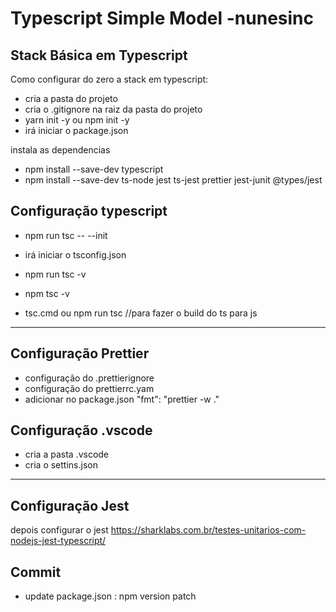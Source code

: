 # Typescript Simple Model -nunesinc

## Stack Básica em Typescript

Como configurar do zero a stack em typescript:

-   cria a pasta do projeto
-   cria o .gitignore na raiz da pasta do projeto
-   yarn init -y ou npm init -y
-   irá iniciar o package.json

instala as dependencias

-   npm install --save-dev typescript
-   npm install --save-dev ts-node jest ts-jest prettier jest-junit @types/jest

## Configuração typescript

-   npm run tsc -- --init
-   irá iniciar o tsconfig.json

-   npm run tsc -v
-   npm tsc -v

-   tsc.cmd  ou npm run tsc //para fazer o build do ts para js

---

## Configuração Prettier

-   configuração do .prettierignore
-   configuração do prettierrc.yam
-   adicionar no package.json "fmt": "prettier -w ."

## Configuração .vscode

-   cria a pasta .vscode
-   cria o settins.json

---

## Configuração Jest

depois configurar o jest
https://sharklabs.com.br/testes-unitarios-com-nodejs-jest-typescript/

## Commit
-   update package.json : npm version patch

